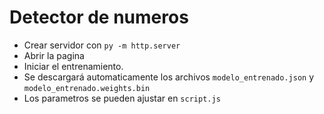 # Detector de numeros

- Crear servidor con `py -m http.server`
- Abrir la pagina
- Iniciar el entrenamiento.
- Se descargará automaticamente los archivos `modelo_entrenado.json` y `modelo_entrenado.weights.bin`
- Los parametros se pueden ajustar en `script.js`
